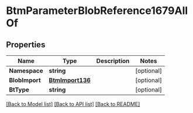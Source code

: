 # BtmParameterBlobReference1679AllOf

## Properties

Name | Type | Description | Notes
------------ | ------------- | ------------- | -------------
**Namespace** | **string** |  | [optional] 
**BlobImport** | [**BtmImport136**](BTMImport-136.md) |  | [optional] 
**BtType** | **string** |  | [optional] 

[[Back to Model list]](../README.md#documentation-for-models) [[Back to API list]](../README.md#documentation-for-api-endpoints) [[Back to README]](../README.md)


